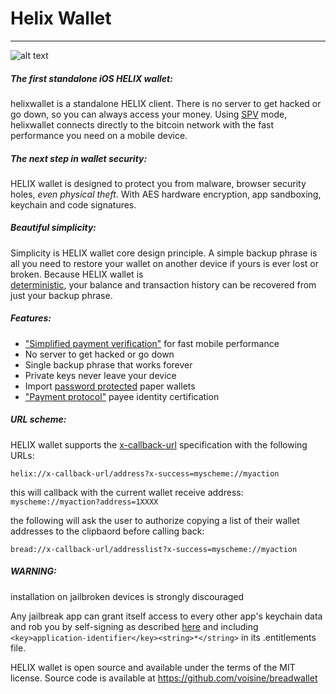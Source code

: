 # Helix Wallet
----------------------------------
![alt text](https://github.com/HELIX-Project/HELIX-Android/blob/master/banner/Feature%20Image.jpg)


##### The first standalone iOS HELIX wallet:

helixwallet is a standalone HELIX client. There is no server to get hacked or go down, so you can always access
your money. Using
[SPV](https://en.bitcoin.it/wiki/Thin_Client_Security#Header-Only_Clients)
mode, helixwallet connects directly to the bitcoin network with the fast
performance you need on a mobile device.

##### The next step in wallet security:

HELIX wallet is designed to protect you from malware, browser security holes,
*even physical theft*. With AES hardware encryption, app sandboxing, keychain
and code signatures.

##### Beautiful simplicity:

Simplicity is HELIX wallet core design principle. A simple backup phrase is
all you need to restore your wallet on another device if yours is ever lost or
broken.  Because HELIX wallet is  
[deterministic](https://github.com/bitcoin/bips/blob/master/bip-0032.mediawiki),
your balance and transaction history can be recovered from just your backup
phrase.


##### Features:

- ["Simplified payment verification"](https://github.com/bitcoin/bips/blob/master/bip-0037.mediawiki) for fast mobile performance
- No server to get hacked or go down
- Single backup phrase that works forever
- Private keys never leave your device
- Import [password protected](https://github.com/bitcoin/bips/blob/master/bip-0038.mediawiki) paper wallets
- ["Payment protocol"](https://github.com/bitcoin/bips/blob/master/bip-0070.mediawiki) payee identity certification

##### URL scheme:

HELIX wallet supports the [x-callback-url](http://x-callback-url.com)
specification with the following URLs:

```
helix://x-callback-url/address?x-success=myscheme://myaction
```

this will callback with the current wallet receive address: `myscheme://myaction?address=1XXXX`

the following will ask the user to authorize copying a list of their wallet
addresses to the clipbaord before calling back:

```
bread://x-callback-url/addresslist?x-success=myscheme://myaction
```

##### WARNING:

installation on jailbroken devices is strongly discouraged

Any jailbreak app can grant itself access to every other app's keychain data
and rob you by self-signing as described [here](http://www.saurik.com/id/8)
and including `<key>application-identifier</key><string>*</string>` in its
.entitlements file.

HELIX wallet is open source and available under the terms of the MIT license.
Source code is available at https://github.com/voisine/breadwallet

